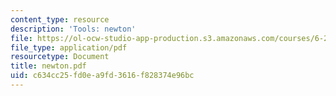```yaml
---
content_type: resource
description: 'Tools: newton'
file: https://ol-ocw-studio-app-production.s3.amazonaws.com/courses/6-252j-nonlinear-programming-spring-2003/c634cc25fd0ea9fd3616f828374e96bc_newton.pdf
file_type: application/pdf
resourcetype: Document
title: newton.pdf
uid: c634cc25-fd0e-a9fd-3616-f828374e96bc
---
```

